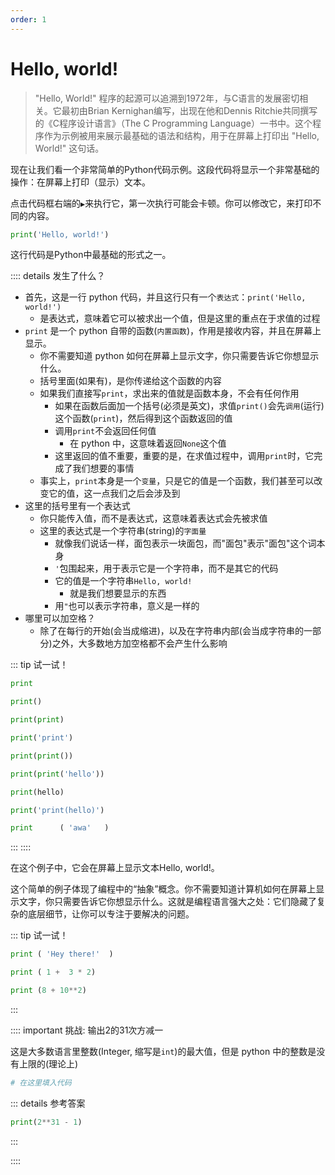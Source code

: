 ```yaml
---
order: 1
---
```

# Hello, world!

> "Hello, World!" 程序的起源可以追溯到1972年，与C语言的发展密切相关。它最初由Brian Kernighan编写，出现在他和Dennis Ritchie共同撰写的《C程序设计语言》（The C Programming Language）一书中。这个程序作为示例被用来展示最基础的语法和结构，用于在屏幕上打印出 "Hello, World!" 这句话。

现在让我们看一个非常简单的Python代码示例。这段代码将显示一个非常基础的操作：在屏幕上打印（显示）文本。

点击代码框右端的`▶`来执行它，第一次执行可能会卡顿。你可以修改它，来打印不同的内容。

```py edit env="test"
print('Hello, world!')
```

这行代码是Python中最基础的形式之一。

:::: details 发生了什么？

- 首先，这是一行 python 代码，并且这行只有一个`表达式`：`print('Hello, world!')`
  - 是表达式，意味着它可以被求出一个值，但是这里的重点在于求值的过程
- `print` 是一个 python 自带的函数(`内置函数`)，作用是接收内容，并且在屏幕上显示。
  - 你不需要知道 python 如何在屏幕上显示文字，你只需要告诉它你想显示什么。
  - 括号里面(如果有)，是你传递给这个函数的内容
  - 如果我们直接写`print`，求出来的值就是函数本身，不会有任何作用
    - 如果在函数后面加一个括号(必须是英文)，求值`print()`会先`调用`(运行)这个函数(`print`)，然后得到这个函数返回的值
    - 调用`print`不会返回任何值
      - 在 python 中，这意味着返回`None`这个值
    - 这里返回的值不重要，重要的是，在求值过程中，调用`print`时，它完成了我们想要的事情
  - 事实上，`print`本身是一个`变量`，只是它的值是一个函数，我们甚至可以改变它的值，这一点我们之后会涉及到
- 这里的括号里有一个表达式
  - 你只能传入值，而不是表达式，这意味着表达式会先被求值
  - 这里的表达式是一个字符串(string)的`字面量`
    - 就像我们说话一样，面包表示一块面包，而"面包"表示"面包"这个词本身
    - `'`包围起来，用于表示它是一个字符串，而不是其它的代码
    - 它的值是一个字符串`Hello, world!`
      - 就是我们想要显示的东西
    - 用`"`也可以表示字符串，意义是一样的
- 哪里可以加空格？
  - 除了在每行的开始(会当成缩进)，以及在字符串内部(会当成字符串的一部分)之外，大多数地方加空格都不会产生什么影响

::: tip 试一试！

```py edit env="test"
print
```
```py edit env="test"
print()
```
```py edit env="test"
print(print)
```
```py edit env="test"
print('print')
```
```py edit env="test"
print(print())
```
```py edit env="test"
print(print('hello'))
```
```py edit env="test"
print(hello)
```
```py edit env="test"
print('print(hello)')
```
```py edit env="test"
print      ( 'awa'   )
```

:::
::::


在这个例子中，它会在屏幕上显示文本Hello, world!。

这个简单的例子体现了编程中的“抽象”概念。你不需要知道计算机如何在屏幕上显示文字，你只需要告诉它你想显示什么。这就是编程语言强大之处：它们隐藏了复杂的底层细节，让你可以专注于要解决的问题。

::: tip 试一试！
```py edit env="test"
print ( 'Hey there!'  )
```
```py edit env="test"
print ( 1 +  3 * 2)
```
```py edit env="test"
print (8 + 10**2)
```
:::

:::: important 挑战: 输出2的31次方减一

这是大多数语言里整数(Integer, 缩写是`int`)的最大值，但是 python 中的整数是没有上限的(理论上)

```py edit env="test" target="result"
# 在这里填入代码
```
<AnswerChecker target="result" answer="2147483647<br>" />
<div id="result" ref="target">
</div>

::: details 参考答案
```py
print(2**31 - 1)
```
:::

::::

<script setup>
import AnswerChecker from "@source/.vuepress/components/AnswerChecker.vue";
</script>

